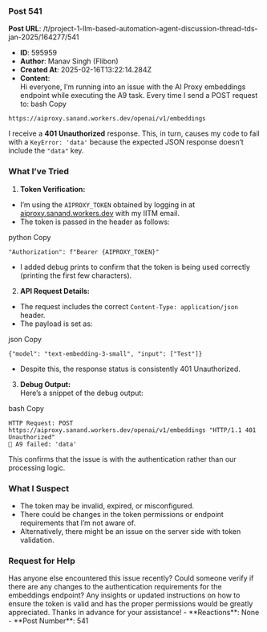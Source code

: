### Post 541
**Post URL**: /t/project-1-llm-based-automation-agent-discussion-thread-tds-jan-2025/164277/541
- **ID**: 595959
- **Author**: Manav Singh (Flibon)
- **Created At**: 2025-02-16T13:22:14.284Z
- **Content**:  
  Hi everyone,
I’m running into an issue with the AI Proxy embeddings endpoint while executing the A9 task. Every time I send a POST request to:
bash
Copy
<pre><code class="lang-auto">https://aiproxy.sanand.workers.dev/openai/v1/embeddings
</code></pre>
I receive a <strong>401 Unauthorized</strong> response. This, in turn, causes my code to fail with a <code>KeyError: 'data'</code> because the expected JSON response doesn’t include the <code>"data"</code> key.
<h3><a name="p-595959-what-ive-tried-1" class="anchor" href="#p-595959-what-ive-tried-1"></a>What I’ve Tried</h3>
<ol>
<li><strong>Token Verification:</strong></li>
</ol>
<ul>
<li>I’m using the <code>AIPROXY_TOKEN</code> obtained by logging in at <a href="https://aiproxy.sanand.workers.dev/" rel="noopener nofollow ugc">aiproxy.sanand.workers.dev</a> with my IITM email.</li>
<li>The token is passed in the header as follows:</li>
</ul>
python
Copy
<pre><code class="lang-auto">"Authorization": f"Bearer {AIPROXY_TOKEN}"
</code></pre>
<ul>
<li>I added debug prints to confirm that the token is being used correctly (printing the first few characters).</li>
</ul>
<ol start="2">
<li><strong>API Request Details:</strong></li>
</ol>
<ul>
<li>The request includes the correct <code>Content-Type: application/json</code> header.</li>
<li>The payload is set as:</li>
</ul>
json
Copy
<pre><code class="lang-auto">{"model": "text-embedding-3-small", "input": ["Test"]}
</code></pre>
<ul>
<li>Despite this, the response status is consistently 401 Unauthorized.</li>
</ul>
<ol start="3">
<li><strong>Debug Output:</strong><br>
Here’s a snippet of the debug output:</li>
</ol>
bash
Copy
<pre><code class="lang-auto">HTTP Request: POST https://aiproxy.sanand.workers.dev/openai/v1/embeddings "HTTP/1.1 401 Unauthorized"
🔴 A9 failed: 'data'
</code></pre>
This confirms that the issue is with the authentication rather than our processing logic.
<h3><a name="p-595959-what-i-suspect-2" class="anchor" href="#p-595959-what-i-suspect-2"></a>What I Suspect</h3>
<ul>
<li>The token may be invalid, expired, or misconfigured.</li>
<li>There could be changes in the token permissions or endpoint requirements that I’m not aware of.</li>
<li>Alternatively, there might be an issue on the server side with token validation.</li>
</ul>
<h3><a name="p-595959-request-for-help-3" class="anchor" href="#p-595959-request-for-help-3"></a>Request for Help</h3>
Has anyone else encountered this issue recently? Could someone verify if there are any changes to the authentication requirements for the embeddings endpoint? Any insights or updated instructions on how to ensure the token is valid and has the proper permissions would be greatly appreciated.
Thanks in advance for your assistance!
- **Reactions**: None
- **Post Number**: 541

